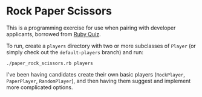 Rock Paper Scissors
===================

This is a programming exercise for use when pairing with developer applicants, borrowed from [Ruby Quiz][rbq].

  [rbq]: http://www.rubyquiz.com/quiz16.html

To run, create a `players` directory with two or more subclasses of `Player` (or simply check out the `default-players` branch) and run:

    ./paper_rock_scissors.rb players

I've been having candidates create their own basic players (`RockPlayer`, `PaperPlayer`, `RandomPlayer`), and then having them suggest
and implement more complicated options.
